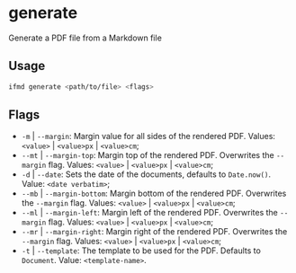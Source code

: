 # generate

Generate a PDF file from a Markdown file

## Usage

```bash
ifmd generate <path/to/file> <flags>
```

## Flags

* `-m` | `--margin`: Margin value for all sides of the rendered PDF. Values: `<value>` | `<value>px` | `<value>cm`;
* `--mt` | `--margin-top`: Margin top of the rendered PDF. Overwrites the `--margin` flag. Values: `<value>` | `<value>px` | `<value>cm`;
* `-d` | `--date`: Sets the date of the documents, defaults to `Date.now()`. Value: `<date verbatim>`;
* `--mb` | `--margin-bottom`: Margin bottom of the rendered PDF. Overwrites the `--margin` flag. Values: `<value>` | `<value>px` | `<value>cm`;
* `--ml` | `--margin-left`: Margin left of the rendered PDF. Overwrites the `--margin` flag. Values: `<value>` | `<value>px` | `<value>cm`;
* `--mr` | `--margin-right`: Margin right of the rendered PDF. Overwrites the `--margin` flag. Values: `<value>` | `<value>px` | `<value>cm`;
* `-t` | `--template`: The template to be used for the PDF. Defaults to `Document`. Value: `<template-name>`.

